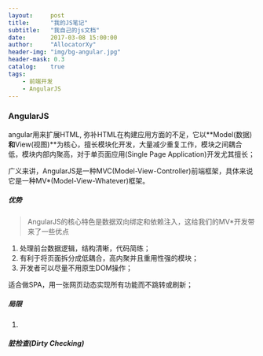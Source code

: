 ```yaml
---
layout:     post
title:      "我的JS笔记"
subtitle:   "我自己的js文档"
date:       2017-03-08 15:00:00
author:     "AllocatorXy"
header-img: "img/bg-angular.jpg"
header-mask: 0.3
catalog:    true
tags:
    - 前端开发
    - AngularJS
---
```


### AngularJS
angular用来扩展HTML, 弥补HTML在构建应用方面的不足，它以**Model(数据)**和**View(视图)**为核心，擅长模块化开发，大量减少重复工作，模块之间耦合低，模块内部内聚高，对于单页面应用(Single Page Application)开发尤其擅长；

广义来讲，AngularJS是一种MVC(Model-View-Controller)前端框架，具体来说它是一种MV*(Model-View-Whatever)框架。

##### 优势
>AngularJS的核心特色是数据双向绑定和依赖注入，这给我们的MV*开发带来了一些优点

1. 处理前台数据逻辑，结构清晰，代码简练；
2. 有利于将页面拆分成低耦合，高内聚并且重用性强的模块；
3. 开发者可以尽量不用原生DOM操作；

适合做SPA，用一张网页动态实现所有功能而不跳转或刷新；
##### 局限
1. 

##### 脏检查(Dirty Checking)
